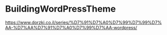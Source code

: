# BuildingWordPressTheme
https://www.dorzki.co.il/series/%D7%91%D7%A0%D7%99%D7%99%D7%AA-%D7%AA%D7%91%D7%A0%D7%99%D7%AA-wordpress/
